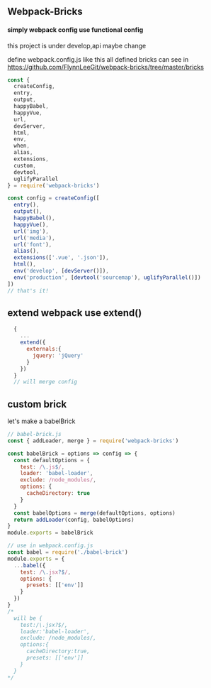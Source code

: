 ## Webpack-Bricks

#### simply webpack config use functional config

this project is under develop,api maybe change

define webpack.config.js like this
all defined bricks can see in https://github.com/FlynnLeeGit/webpack-bricks/tree/master/bricks
```js
const {
  createConfig,
  entry,
  output,
  happyBabel,
  happyVue,
  url,
  devServer,
  html,
  env,
  when,
  alias,
  extensions,
  custom,
  devtool,
  uglifyParallel
} = require('webpack-bricks')

const config = createConfig([
  entry(),
  output(),
  happyBabel(),
  happyVue(),
  url('img'),
  url('media'),
  url('font'),
  alias(),
  extensions(['.vue', '.json']),
  html(),
  env('develop', [devServer()]),
  env('production', [devtool('sourcemap'), uglifyParallel()])
])
// that's it!
```

## extend webpack use extend()

```js
  {
    ...
    extend({
      externals:{
        jquery: 'jQuery'
      }
    })
  }
  // will merge config
```

## custom brick

let's make a babelBrick

```js
// babel-brick.js 
const { addLoader, merge } = require('webpack-bricks')

const babelBrick = options => config => {
  const defaultOptions = {
    test: /\.js$/,
    loader: 'babel-loader',
    exclude: /node_modules/,
    options: {
      cacheDirectory: true
    }
  }
  const babelOptions = merge(defaultOptions, options)
  return addLoader(config, babelOptions)
}
module.exports = babelBrick

// use in webpack.config.js
const babel = require('./babel-brick')
module.exports = {
  ...babel({
    test: /\.jsx?$/,
    options: {
      presets: [['env']]
    }
  })
}
/*
  will be {
    test:/\.jsx?$/,
    loader:'babel-loader',
    exclude: /node_modules/,
    options:{
      cacheDirectory:true,
      presets: [['env']]
    }
  }
*/
```
